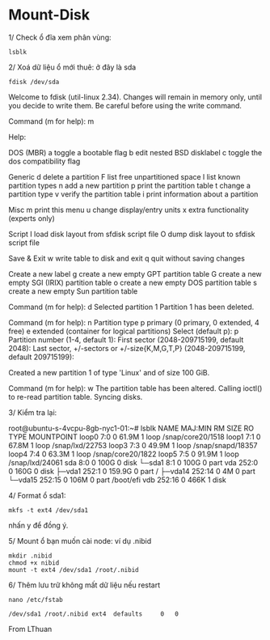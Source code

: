 # Mount-Disk

1/ Check ổ đĩa xem phân vùng:

    lsblk

2/ Xoá dữ liệu ổ mới thuê: ở đây là sda

    fdisk /dev/sda
    
Welcome to fdisk (util-linux 2.34).
Changes will remain in memory only, until you decide to write them.
Be careful before using the write command.


Command (m for help): m

Help:

  DOS (MBR)
   a   toggle a bootable flag
   b   edit nested BSD disklabel
   c   toggle the dos compatibility flag

  Generic
   d   delete a partition
   F   list free unpartitioned space
   l   list known partition types
   n   add a new partition
   p   print the partition table
   t   change a partition type
   v   verify the partition table
   i   print information about a partition

  Misc
   m   print this menu
   u   change display/entry units
   x   extra functionality (experts only)

  Script
   I   load disk layout from sfdisk script file
   O   dump disk layout to sfdisk script file

  Save & Exit
   w   write table to disk and exit
   q   quit without saving changes

  Create a new label
   g   create a new empty GPT partition table
   G   create a new empty SGI (IRIX) partition table
   o   create a new empty DOS partition table
   s   create a new empty Sun partition table


Command (m for help): d
Selected partition 1
Partition 1 has been deleted.

Command (m for help): n
Partition type
   p   primary (0 primary, 0 extended, 4 free)
   e   extended (container for logical partitions)
Select (default p): p
Partition number (1-4, default 1): 
First sector (2048-209715199, default 2048): 
Last sector, +/-sectors or +/-size{K,M,G,T,P} (2048-209715199, default 209715199): 

Created a new partition 1 of type 'Linux' and of size 100 GiB.

Command (m for help): w
The partition table has been altered.
Calling ioctl() to re-read partition table.
Syncing disks.

3/ Kiểm tra lại:

root@ubuntu-s-4vcpu-8gb-nyc1-01:~# lsblk
NAME    MAJ:MIN RM   SIZE RO TYPE MOUNTPOINT
loop0     7:0    0  61.9M  1 loop /snap/core20/1518
loop1     7:1    0  67.8M  1 loop /snap/lxd/22753
loop3     7:3    0  49.9M  1 loop /snap/snapd/18357
loop4     7:4    0  63.3M  1 loop /snap/core20/1822
loop5     7:5    0  91.9M  1 loop /snap/lxd/24061
sda       8:0    0   100G  0 disk 
└─sda1    8:1    0   100G  0 part 
vda     252:0    0   160G  0 disk 
├─vda1  252:1    0 159.9G  0 part /
├─vda14 252:14   0     4M  0 part 
└─vda15 252:15   0   106M  0 part /boot/efi
vdb     252:16   0   466K  1 disk 

4/ Format ổ sda1:

    mkfs -t ext4 /dev/sda1
    
nhấn y để đồng ý.

5/ Mount ổ bạn muốn cài node: ví dụ .nibid

    mkdir .nibid
    chmod +x nibid
    mount -t ext4 /dev/sda1 /root/.nibid
    
6/ Thêm lưu trữ không mất dữ liệu nếu restart

    nano /etc/fstab
    
    /dev/sda1 /root/.nibid ext4  defaults     0   0
    

From LThuan

